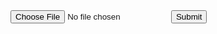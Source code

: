 <!DOCTYPE html>
<html lang="en">
    <head>
        <title>File Upload</title>
    </head>
    <body>
        <form action="/action_page.php">
          <input type="file" id="myFile" name="filename">
          <input type="submit">
        </form>
    </body>
</html>
